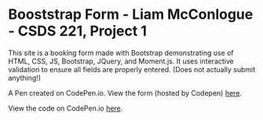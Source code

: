 # Booststrap Form - Liam McConlogue - CSDS 221, Project 1

This site is a booking form made with Bootstrap demonstrating use of HTML, CSS, JS, Bootstrap, JQuery, and Moment.js. It uses interactive validation to ensure all fields are properly entered. (Does not actually submit anything!)

A Pen created on CodePen.io. View the form (hosted by Codepen) [here](https://codepen.io/liammccon/full/XWqxvqG).

View the code on CodePen.io [here](https://codepen.io/liammccon/pen/XWqxvqG).


